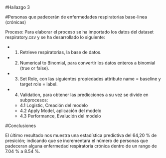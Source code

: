 #Hallazgo 3

#Personas que padecerán de enfermedades respiratorias base-linea (crónicas)

Proceso: Para elaborar el proceso se ha importado los datos del dataset respiratory.csv
y se ha desarrollado lo siguiente:

* 1. Retrieve respiratorias, la base de datos.
* 2. Numerical to Binomial, para convertir los datos enteros a binomial (true or false).
* 3. Set Role, con las siguientes propiedades attribute name = baseline y target role = label.
* 4. Validation, para obtener las predicciones a su vez se divide en subprocesos:

	* 4.1 Logistic, Creación del modelo
	* 4.2 Apply Model, aplicación del modelo
	* 4.3 Performance, Evalución del modelo

#Conclusiones

El último resultado nos muestra una estadística predictiva del 64,20 % de presición; indicando que se incrementara el número de personas que padeceran alguna enfermedad respiratoria crónica dentro de un rango de 7.04 % a 8.54 %.
